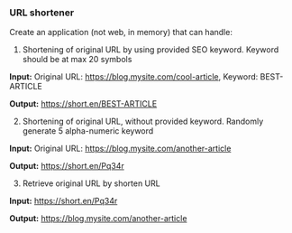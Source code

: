 ### URL shortener

Create an application (not web, in memory) that can handle:

1. Shortening of original URL by using provided SEO keyword. Keyword should be at
   max 20 symbols

**Input:** Original URL: https://blog.mysite.com/cool-article, Keyword: BEST-ARTICLE

**Output:** https://short.en/BEST-ARTICLE

2. Shortening of original URL, without provided keyword. Randomly generate 5
   alpha-numeric keyword

**Input:** Original URL: https://blog.mysite.com/another-article

**Output:** https://short.en/Pq34r

3. Retrieve original URL by shorten URL

**Input:** https://short.en/Pq34r

**Output:** https://blog.mysite.com/another-article
